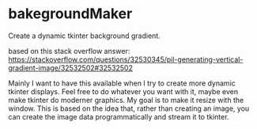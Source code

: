 # bakegroundMaker
Create a dynamic tkinter background gradient. 


based on this stack overflow answer: https://stackoverflow.com/questions/32530345/pil-generating-vertical-gradient-image/32532502#32532502

Mainly I want to have this available when I try to create more dynamic tkinter displays. Feel free to do whatever you want with it, maybe even make tkinter do moderner graphics.  My goal is to make it resize with the window.  This is based on the idea that, rather than creating an image, you can create the image data programmatically and stream it to tkinter.

